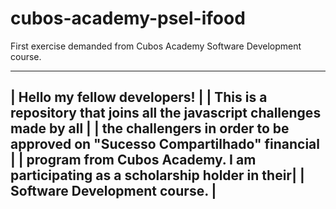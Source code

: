 # cubos-academy-psel-ifood
First exercise demanded from Cubos Academy Software Development course.

----------------------------------------------------------------------------------
|  Hello my fellow developers!                                                   |
|  This is a repository that joins all the javascript challenges made by all     |
| the challengers in order to be approved on "Sucesso Compartilhado" financial   |
| program from Cubos Academy. I am participating as a scholarship holder in their|
| Software Development course.                                                   |                                                                            
---------------------------------------------------------------------------------
